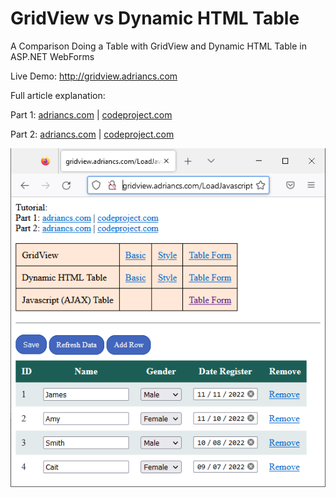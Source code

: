 # GridView vs Dynamic HTML Table
A Comparison Doing a Table with GridView and Dynamic HTML Table in ASP.NET WebForms

Live Demo: http://gridview.adriancs.com

Full article explanation:

Part 1: [adriancs.com](https://adriancs.com/aspnet-webforms/394/gridview-vs-dynamic-html-table-asp-net-webforms/) | [codeproject.com](https://www.codeproject.com/Articles/5346651/Part-1-GridView-vs-Dynamic-HTML-Table-ASP-NET-WebF)

Part 2: [adriancs.com](https://adriancs.com/c-sharp/404/part-2-gridview-vs-dynamic-html-table-asp-net-webforms/) | [codeproject.com](https://www.codeproject.com/Articles/5346769/Part-2-GridView-vs-dynamic-HTML-Table-ASP-NET-WebF)

![](https://raw.githubusercontent.com/adriancs2/GridView-Html-Table/main/wiki/01.png)
